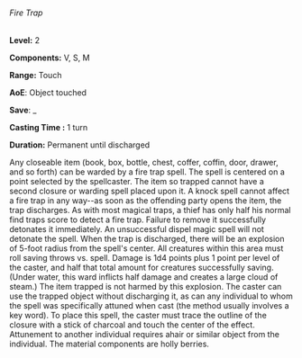 ###### Fire Trap

**Level:** 2

**Components:** V, S, M

**Range:** Touch

**AoE**: Object touched

**Save**: _

**Casting Time :** 1 turn

**Duration:** Permanent until discharged

Any closeable item (book, box, bottle, chest, coffer, coffin, door, drawer, and so forth) can be warded by a fire trap spell. The spell is centered on a point selected by the spellcaster. The item so trapped cannot have a second closure or warding spell placed upon it. A knock spell cannot affect a fire trap in any way--as soon as the offending party opens the item, the trap discharges. As with most magical traps, a thief has only half his normal find traps score to detect a fire trap. Failure to remove it successfully detonates it immediately. An unsuccessful dispel magic spell will not detonate the spell. When the trap is discharged, there will be an explosion of 5-foot radius from the spell's center. All creatures within this area must roll saving throws vs. spell. Damage is 1d4 points plus 1 point per level of the caster, and half that total amount for creatures successfully saving. (Under water, this ward inflicts half damage and creates a large cloud of steam.) The item trapped is not harmed by this explosion. The caster can use the trapped object without discharging it, as can any individual to whom the spell was specifically attuned when cast (the method usually involves a key word). To place this spell, the caster must trace the outline of the closure with a stick of charcoal and touch the center of the effect. Attunement to another individual requires ahair or similar object from the individual. The material components are holly berries.